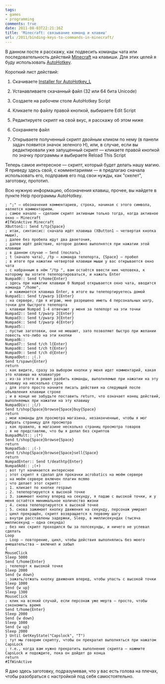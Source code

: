 ```yaml
---
tags:
- games
- programming
comments: true
date: 2011-08-03T22:21:16Z
title: 'Minecraft: связывание команд и клавиш'
url: /2011/binding-keys-to-commands-in-minecraft/
---
```


В данном посте я расскажу, как подвесить команды чата или последовательность действий [Minecraft](https://minecraft.net/) на клавиши. Для этих целей я буду использовать [AutoHotkey](http://www.autohotkey.com/).

<!--more-->

Короткий лист действий:

 1. Скачиваете [Installer for AutoHotkey_L](http://www.autohotkey.com/download/)

 1. Устанавливаете скачанный файл (32 или 64 бита Unicode)

 1. Создаете на рабочем столе AutoHotkey Script

 1. Кликаете по файлу правой кнопкой, выбираете Edit Script

 1. Редактируете скрипт на свой вкус, я расскажу об этом ниже

 1. Сохраняете файл

 1. Открываете полученный скрипт двойным кликом по нему (в панели задач появится значок зеленого H), или, в случае, если вы редактировали уже запущенный скрипт — кликаете правой кнопкой по значку программы и выбираете Reload This Script

Теперь самое интересное — скрипт, который будет делать нашу магию. Я приведу здесь свой, с комментариями — я предлагаю сначала использовать его, подправив его под свои нужды, как "скелет", заготовку, прототип.

Всю нужную информацию, обозначения клавиш, прочее, вы найдете в пункте Help программы AutoHotkey.

    ; ";" — обозначения комментариев, строка, начиная с этого символа, является комментарием.
    ; самое начало — сделаем скрипт активным только тогда, когда активное окно — Minecraft
    #IfWinActive Minecraft
    XButton1:: Send t/tp{Space}
    ; итак, синтаксис: сначала идёт клавиша (XButton1 — четвертая кнопка мыши),
    ; далее без пробела идут два двоеточия,
    ; далее идёт действие, которое должно выполнятся при нажатии этой клавиши
    ; в данном случае — Send (послать)
    ; t (начало чата), /tp — команда телепорта, {Space} — пробел
    ; в итоге при нажатии четвертой клавиши мыши у вас открывается окно чата
    ; с набранным в нём "/tp ", вам остаётся ввести ник человека, к которому вы хотите телепортироваться, и нажать Enter
    Numpad0:: Send t/home{Enter}
    ; здесь при нажатии клавиши 0 Numpad открывается окно чата, вводится команда "/home",
    ; и нажимается клавиша Enter, в итоге вы телепортируетесь домой
    Numpad1:: Send t/pwarp 1{Enter}
    ; на сервере, где я играю, мне разрешено иметь 4 персональных warp, точки для быстрого телепорта
    ; клавиши Numpad 1-4 отвечают у меня за телепорт на эти точки
    Numpad2:: Send t/pwarp 2{Enter}
    Numpad3:: Send t/pwarp 3{Enter}
    Numpad4:: Send t/pwarp 4{Enter}
    Numpad5::
    ; пустые заготовки, они не мешают, зато позволяют быстро при желании повесть что-либо на эти кнопки
    Numpad6::
    Numpad7:: Send t/ch l{Enter}
    Numpad8:: Send t/ch t{Enter}
    Numpad9:: Send t/ch d{Enter}
    NumpadDot:: ;(.)
    Send t/spawn{Enter}
    return
    ; как видите, сразу за выбором кнопки у меня идет комментарий, какая это клавиша на клавиатуре
    ; из-за этого я решил разбить команды, выполняемые при нажатии на эту клавишу на несколько строк
    ; для этого просто начните писать действия на следующей после объявления клавиши строке
    ; и в конце не забудьте поставить return, что означает конец действий, выполняемых при нажатии на эту клавишу
    NumpadDiv:: ;(/)
    Send t/shop{Space}browse{Space}buy{Space}
    return
    ; мои команды для просмотра магазина, незаконченные, чтобы я мог выбрать страницу для просмотра
    ; как правило, в магазине несколько страниц просмотра товаров
    ; я не представляю, что бы я делал без скриптов
    NumpadMult:: ;(*)
    Send t/shop{Space}browse{Space}
    return
    NumpadSub:: ;(-)
    Send t/shop{Space}browse{Space}sell{Space}
    return
    NumpadEnter:: Send t/deathtp{Enter}
    NumpadAdd:: ;(+)
    ; вот тут начинается интересное
    ; этот скрипт я сделал для прокачки acrobatics на моём сервере
    ; на моём сервере включен плагин mcmmo
    ; что делает этот скрипт:
    ; 1. кликает по кнопке respawn
    ; 2. телепортируется к высокой точке
    ; 3. зажимает кнопку вперед на секунду, я падаю с высокой точки, и у меня остаётся минимальное количество жизни
    ; 4. снова телепортируется к высокой точке
    ; 5. снова зажимает кнопку движения на секунду, персонаж умирает
    ; цикл прекращён, скрипт возвращается к первому шагу
    ; внутри расставлены задержки, Sleep, в миллисекундах (тысяча миллисекунд — одна секунда)
    ; без них скрипт проходился бы за полсекунды, и ничего не успевал сделать
    Loop
    ; Loop — повторение, цикл, чтобы действия выполнялись без моего вмешательства — включил и забыл
    {
    MouseClick
    Sleep 5000
    Send t/home{Enter}
    ; телепорт к высокой точке
    Sleep 2000
    Send {w down}
    ; зажать/отжать кнопку движения вперед, чтобы упасть с высокой точки
    Sleep 1000
    Send {w up}
    Sleep 1300
    MouseClick
    ; клик на всякий случай, если персонаж уже мертв — просто, чтобы сэкономить время
    Send t/home{Enter}
    Sleep 2000
    Send {w down}
    Sleep 1000
    Send {w up}
    Sleep 2000
    } Until GetKeyState("Capslock", "T")
    ; тут мы говорим скрипту, чтобы он прекратил выполняться при нажатом CapsLock
    ; т.е., когда вам нужно прекратить выполнение скрипта — нажмите CapsLock и подождите, пока он дойдет до конца
    return
    #IfWinActive

Я даю здесь заготовку, подразумевая, что у вас есть голова на плечах, чтобы разобраться с настройкой под себя самостоятельно.
